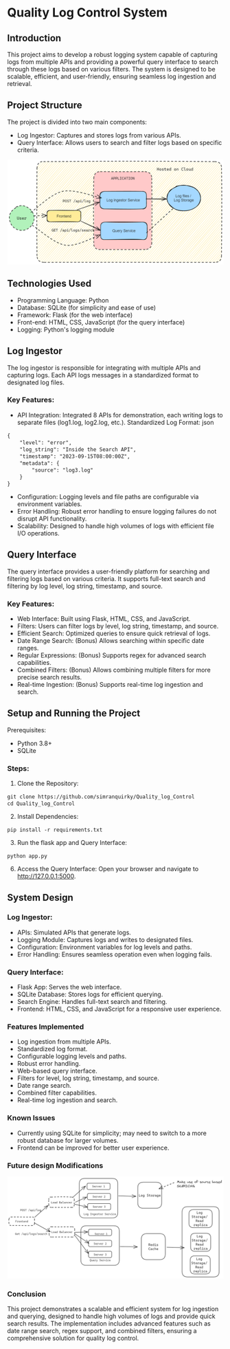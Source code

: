 # Quality Log Control System

## Introduction
This project aims to develop a robust logging system capable of capturing logs from multiple APIs and providing a powerful query interface to search through these logs based on various filters. The system is designed to be scalable, efficient, and user-friendly, ensuring seamless log ingestion and retrieval.

## Project Structure
The project is divided into two main components:

- Log Ingestor: Captures and stores logs from various APIs.
- Query Interface: Allows users to search and filter logs based on specific criteria.

![current-log](current-log)
## Technologies Used
- Programming Language: Python
- Database: SQLite (for simplicity and ease of use)
- Framework: Flask (for the web interface)
- Front-end: HTML, CSS, JavaScript (for the query interface)
- Logging: Python's logging module

## Log Ingestor 
The log ingestor is responsible for integrating with multiple APIs and capturing logs. Each API logs messages in a standardized format to designated log files.

### Key Features:
- API Integration: Integrated 8 APIs for demonstration, each writing logs to separate files (log1.log, log2.log, etc.).
Standardized Log Format:
json
```
{
    "level": "error", 
    "log_string": "Inside the Search API",
    "timestamp": "2023-09-15T08:00:00Z",    
    "metadata": {
        "source": "log3.log"
    }
}
```
- Configuration: Logging levels and file paths are configurable via environment variables.
- Error Handling: Robust error handling to ensure logging failures do not disrupt API functionality.
- Scalability: Designed to handle high volumes of logs with efficient file I/O operations.

## Query Interface
The query interface provides a user-friendly platform for searching and filtering logs based on various criteria. It supports full-text search and filtering by log level, log string, timestamp, and source.

### Key Features:
- Web Interface: Built using Flask, HTML, CSS, and JavaScript.
- Filters: Users can filter logs by level, log string, timestamp, and source.
- Efficient Search: Optimized queries to ensure quick retrieval of logs.
- Date Range Search: (Bonus) Allows searching within specific date ranges.
- Regular Expressions: (Bonus) Supports regex for advanced search capabilities.
- Combined Filters: (Bonus) Allows combining multiple filters for more precise search results.
- Real-time Ingestion: (Bonus) Supports real-time log ingestion and search.

## Setup and Running the Project
Prerequisites:
- Python 3.8+
- SQLite

### Steps:
1. Clone the Repository:

```
git clone https://github.com/simranquirky/Quality_log_Control
cd Quality_log_Control
```
2. Install Dependencies:
```
pip install -r requirements.txt
```

3. Run the flask app and Query Interface:
```
python app.py
```

6. Access the Query Interface:
Open your browser and navigate to http://127.0.0.1:5000.

## System Design

### Log Ingestor:
- APIs: Simulated APIs that generate logs.
- Logging Module: Captures logs and writes to designated files.
- Configuration: Environment variables for log levels and paths.
- Error Handling: Ensures seamless operation even when logging fails.

### Query Interface:
- Flask App: Serves the web interface.
- SQLite Database: Stores logs for efficient querying.
- Search Engine: Handles full-text search and filtering.
- Frontend: HTML, CSS, and JavaScript for a responsive user experience.

### Features Implemented
- Log ingestion from multiple APIs.
- Standardized log format.
- Configurable logging levels and paths.
- Robust error handling.
- Web-based query interface.
- Filters for level, log string, timestamp, and source.
- Date range search.
- Combined filter capabilities.
- Real-time log ingestion and search.

### Known Issues
- Currently using SQLite for simplicity; may need to switch to a more robust database for larger volumes.
- Frontend can be improved for better user experience.

### Future design Modifications
![updated-log](enhanced-log)
### Conclusion
This project demonstrates a scalable and efficient system for log ingestion and querying, designed to handle high volumes of logs and provide quick search results. The implementation includes advanced features such as date range search, regex support, and combined filters, ensuring a comprehensive solution for quality log control.